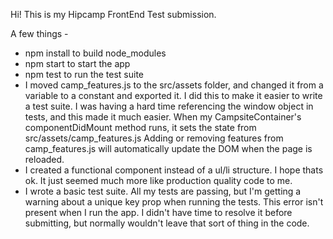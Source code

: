 Hi! This is my Hipcamp FrontEnd Test submission.

A few things -
* npm install to build node_modules
* npm start to start the app
* npm test to run the test suite
* I moved camp_features.js to the src/assets folder, and changed it from a variable to a constant and exported it. I did this to make it easier to write a test suite. I was having a hard time referencing the window object in tests, and this made it much easier. When my CampsiteContainer's componentDidMount method runs, it sets the state from src/assets/camp_features.js Adding or removing features from camp_features.js will automatically update the DOM when the page is reloaded.
* I created a functional component instead of a ul/li structure. I hope thats ok. It just seemed much more like production quality code to me.  
* I wrote a basic test suite. All my tests are passing, but I'm getting a warning about a unique key prop when running the tests. This error isn't present when I run the app. I didn't have time to resolve it before submitting, but normally wouldn't leave that sort of thing in the code.
